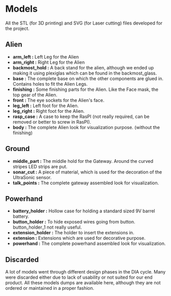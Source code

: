 # Models

All the STL (for 3D printing) and SVG (for Laser cutting) files developed for the project.

## Alien

* **arm_left :** Left Leg for the Alien
* **arm_right :** Right Leg for the Alien
* **backmost_hold :** A back stand for the alien, although we ended up making it using plexiglas which can be found in the backmost_glass.
* **base :** The complete base on which the other components are glued in. Contains holes to fit the Alien Legs.
* **finishing :** Some finishing parts for the Alien. Like the Face mask, the top gear of the Alien.
* **front :** The eye sockets for the Alien's face.
* **leg_left :** Left foot for the Alien.
* **leg_right :** Right foot for the Alien.
* **rasp_case :** A case to keep the RasPI (not really required, can be removed or better to screw in RasPI).
* **body :** The complete Alien look for visualization purpose. (without the finishing)

## Ground

* **middle_part :** The middle hold for the Gateway. Around the curved stripes LED strips are put.
* **sonar_cut :** A piece of material, which is used for the decoration of the UltraSonic sensor.
* **talk_points :** The complete gateway assembled look for visualization.

## Powerhand

* **battery_holder :** Hollow case for holding a standard sized 9V barrel battery.
* **button_holder :** To hide exposed wires going from button. button_holder_1 not really useful.
* **extension_holder :** The holder to insert the extensions in.
* **extension :** Extensions which are used for decorative purpose.
* **powerhand :** The complete powerhand assembled look for visualization.

## Discarded

A lot of models went through different design phases in the DIA cycle.
Many were discarded either due to lack of usability or not suited for our end product.
All these models dumps are available here, although they are not ordered or maintained in a proper fashion.
